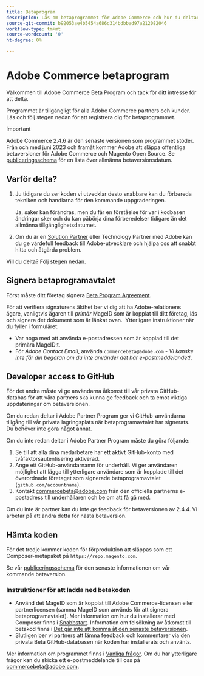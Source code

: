 ```yaml
---
title: Betaprogram
description: Läs om betaprogrammet för Adobe Commerce och hur du deltar.
source-git-commit: b92053ae4b5454a686d314bdbbad97a212082046
workflow-type: tm+mt
source-wordcount: '0'
ht-degree: 0%

---
```



# Adobe Commerce betaprogram

Välkommen till Adobe Commerce Beta Program och tack för ditt intresse för att delta.

Programmet är tillgängligt för alla Adobe Commerce partners och kunder. Läs och följ stegen nedan för att registrera dig för betaprogrammet.

>[!IMPORTANT]
>
>Adobe Commerce 2.4.6 är den senaste versionen som programmet stöder. Från och med juni 2023 och framåt kommer Adobe att släppa offentliga betaversioner för Adobe Commerce och Magento Open Source. Se [publiceringsschema](schedule.md) för en lista över allmänna betaversionsdatum.

## Varför delta?

1. Ju tidigare du ser koden vi utvecklar desto snabbare kan du förbereda tekniken och handlarna för den kommande uppgraderingen.

   Ja, saker kan förändras, men du får en förståelse för var i kodbasen ändringar sker och du kan påbörja dina förberedelser tidigare än det allmänna tillgänglighetsdatumet.

1. Om du är en [Solution Partner](https://developer.adobe.com/commerce/contributor/community/contribution-programs/) eller Technology Partner med Adobe kan du ge värdefull feedback till Adobe-utvecklare och hjälpa oss att snabbt hitta och åtgärda problem.

Vill du delta? Följ stegen nedan.

## Signera betaprogramavtalet

Först måste ditt företag signera [Beta Program Agreement](https://experiencecloudpanel.adobe.com/c/a/6hxAOc9DD1vCx2tg1jBKGB).

För att verifiera signaturens äkthet ber vi dig att ha Adobe-relationens ägare, vanligtvis ägaren till _primär_ MageID som är kopplat till ditt företag, läs och signera det dokument som är länkat ovan. &#x200B;
Ytterligare instruktioner när du fyller i formuläret:

- Var noga med att använda e-postadressen som är kopplad till det primära MageID:t.
- För _Adobe Contact Email_, använda `commercebeta@adobe.com` - _Vi kanske inte får din begäran om du inte använder det här e-postmeddelandet!_.

## Developer access to GitHub

För det andra måste vi ge användarna åtkomst till vår privata GitHub-databas för att våra partners ska kunna ge feedback och ta emot viktiga uppdateringar om betaversionen.

Om du redan deltar i Adobe Partner Program ger vi GitHub-användarna tillgång till vår privata lagringsplats när betaprogramavtalet har signerats. Du behöver inte göra något annat.

Om du inte redan deltar i Adobe Partner Program måste du göra följande:

1. Se till att alla dina medarbetare har ett aktivt GitHub-konto med tvåfaktorsautentisering aktiverad.
1. Ange ett GitHub-användarnamn för underhåll. Vi ger användaren möjlighet att lägga till ytterligare användare som är kopplade till det överordnade företaget som signerade betaprogramavtalet (`github.com/accountname`).
1. Kontakt <commercebeta@adobe.com> från den officiella partnerns e-postadress till underhållaren och be om att få gå med.

Om du inte är partner kan du inte ge feedback för betaversionen av 2.4.4. Vi arbetar på att ändra detta för nästa betaversion.

## Hämta koden

För det tredje kommer koden för förproduktion att släppas som ett Composer-metapaket på `https://repo.magento.com`.

Se vår [publiceringsschema](schedule.md) för den senaste informationen om vår kommande betaversion.

### Instruktioner för att ladda ned betakoden

- Använd det MageID som är kopplat till Adobe Commerce-licensen eller partnerlicensen (samma MageID som används för att signera betaprogramavtalet).
Mer information om hur du installerar med Composer finns i [Snabbstart](../installation/composer.md).
Information om felsökning av åtkomst till betakod finns i [Det går inte att komma åt den senaste betaversionen](https://support.magento.com/hc/en-us/articles/360048169471).
- Slutligen ber vi partners att lämna feedback och kommentarer via den privata Beta GitHub-databasen när koden har installerats och använts.

Mer information om programmet finns i [Vanliga frågor](https://fieldreadiness-adobe.highspot.com/items/5e5e6b8fc714332f32a7cd96?lfrm=rhp.0). Om du har ytterligare frågor kan du skicka ett e-postmeddelande till oss på <commercebeta@adobe.com>.
